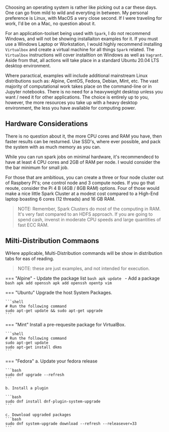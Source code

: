 Choosing an operating system is rather like picking out a car these days. One can go from mild to wild and 
everyting in between. My personal preference is Linux, with MacOS a very close second. If I were traveling
for work, I'd be on a Mac, no question about it.

For an application-toolset being used with `Spark`, I do not recommend Windows, and will not be showing
installaiton examples for it. If you must use a Windows Laptop or Workstation, I would highly recommend
installing `Virtualbox` and create a virtual machine for all things `Spark` related. The `Virtualbox`
instructions will cover installtion on Windows as well as `Vagrant`. Aside from that, all actions will
take place in a standard Ubuntu 20.04 LTS desktop environment.

Where paractical, examples will include additional mainstream Linux distributions such as: Alpine, CentOS,
Fedora, Debian, Mint, etc. The vast majority of computational work takes place on the command-line
or in Jupyter notebooks. There is no need for a heavyweight desktop unless you want / need it for other
applications. The choice is entirely up to you, however, the more resources you take up with a heavy
desktop environment, the less you have available for computing power.

## Hardware Considerations

There is no question about it, the more CPU cores and RAM you have, then faster results can be resturned.
Use SSD's, where ever possible, and pack the system with as much memory as you can.

While you can run spark jobs on minimal hardware, it's recommendecd to have at least 4 CPU cores and
2GB of RAM per node. I would consider the the bar minimum for small job.

For those that are ambitious, you can create a three or four node cluster out of Raspbery PI's; one
control node and 3 compute nodes. If you go that reoute, consider the Pi 4 B (4GB / 8GB RAM) options.
Four of those would make a nice little Spark Cluster at a modest cost compared to a High-End
laptop boasting 6 cores (12 threads) and 16 GB RAM.

>NOTE: Remember, Spark Clusters do most of the computing in RAM. It's very fast compared to an HDFS
>approach. If you are going to spend cash, invenst in moderate CPU speeds and large quantities
>of fast ECC RAM. 

## Milti-Distribution Commaons

WHere applicable, Multi-Distribution commands will be show in distribution tabs for eas of reading.

>NOTE: these are just examples, and not intended for execution.

=== "Alpine"
    - Update the package list
    ```bash
    apk update
    ```
    - Add a package
    ```bash
    apk add openssh
    apk add openssh opentp vim
    ```

=== "Ubuntu"
    Upgrade the host System Packages.

    ```shell
    # Run the following command
    sudo apt-get update && sudo apt-get upgrade
    ```

=== "Mint"
    Install a pre-requesite package for VirtualBox.

    ```shell
    # Run the following command
    sudo apt-get update
    sudo apt-get install dkms
    ```

=== "Fedora"
    a. Update your fedora release

    ```bash
    sudo dnf upgrade --refresh
    ```

    b. Install a plugin

    ```bash
    sudo dnf install dnf-plugin-system-upgrade
    ```

    c. Download upgraded packages
    ```bash
    sudo dnf system-upgrade download --refresh --releasever=33
    ```
